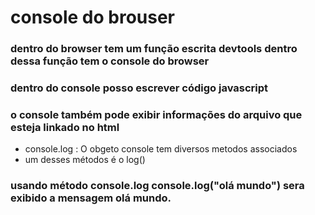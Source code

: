 # console do brouser 

### dentro do browser tem um função escrita devtools dentro dessa função tem o console do browser 
### dentro do console posso escrever código javascript
### o console também pode exibir informações  do arquivo que esteja linkado no html 
* console.log : O obgeto console tem diversos metodos associados
* um desses métodos é o log()
### usando método console.log console.log("olá mundo") sera exibido a mensagem olá mundo. 
